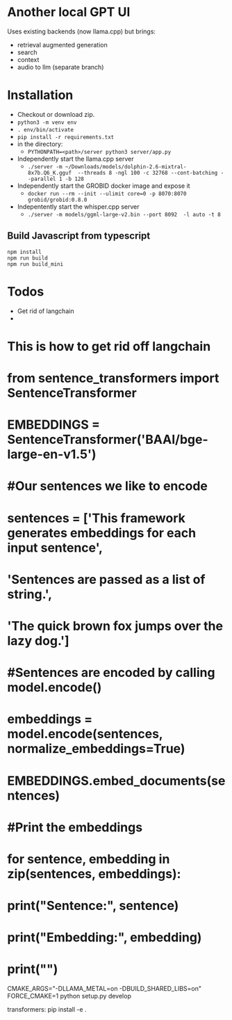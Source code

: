 # Another local GPT UI

Uses existing backends (now llama.cpp) but brings: 

- retrieval augmented generation
- search
- context
- audio to llm (separate branch)




# Installation

- Checkout or download zip.
- `python3 -m venv env`
- `. env/bin/activate`
- `pip install -r requirements.txt`
- in the directory: 
  - `PYTHONPATH=<path>/server python3 server/app.py`
- Independently start the llama.cpp server
  - `./server -m ~/Downloads/models/dolphin-2.6-mixtral-8x7b.Q6_K.gguf  --threads 8 -ngl 100 -c 32768 --cont-batching --parallel 1 -b 128`
- Independently start the GROBID docker image and expose it
  - `docker run --rm --init --ulimit core=0 -p 8070:8070 grobid/grobid:0.8.0`
- Indepentently start the whisper.cpp server
  - `./server -m models/ggml-large-v2.bin --port 8092  -l auto -t 8`

## Build Javascript from typescript
```
npm install
npm run build
npm run build_mini
```

# Todos
- Get rid of langchain
- 


# 
# This is how to get rid off langchain
# from sentence_transformers import SentenceTransformer
# EMBEDDINGS = SentenceTransformer('BAAI/bge-large-en-v1.5')
#
# #Our sentences we like to encode
# sentences = ['This framework generates embeddings for each input sentence',
#     'Sentences are passed as a list of string.',
#     'The quick brown fox jumps over the lazy dog.']
#
# #Sentences are encoded by calling model.encode()
# embeddings = model.encode(sentences, normalize_embeddings=True)
# EMBEDDINGS.embed_documents(sentences)
#
# #Print the embeddings
# for sentence, embedding in zip(sentences, embeddings):
#     print("Sentence:", sentence)
#     print("Embedding:", embedding)
#     print("")


CMAKE_ARGS="-DLLAMA_METAL=on -DBUILD_SHARED_LIBS=on" FORCE_CMAKE=1 python setup.py develop

transformers:  pip install -e .
